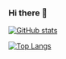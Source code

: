 ### Hi there 👋

[![GitHub stats](https://github-readme-stats.vercel.app/api?username=shosuke-13&theme=vue-dark&show_icons=true)](https://github.com/shosuke-13/github-readme-stats)

[![Top Langs](https://github-readme-stats.vercel.app/api/top-langs/?username=shosuke-13&theme=vue-dark&show_icons=true&layout=compact)](https://github.com/shosuke-13/github-readme-stats)

<!--
**shosuke-13/shosuke-13** is a ✨ _special_ ✨ repository because its `README.md` (this file) appears on your GitHub profile.

Here are some ideas to get you started:

- 🔭 I’m currently working on ...
- 🌱 I’m currently learning ...
- 👯 I’m looking to collaborate on ...
- 🤔 I’m looking for help with ...
- 💬 Ask me about ...
- 📫 How to reach me: ...
- 😄 Pronouns: ...
- ⚡ Fun fact: ...
-->

